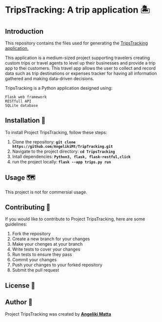 # **TripsTracking: A trip application** :desert_island:

## **Introduction**

This repository contains the files used for generating the <ins>TripsTracking<ins> application.

This application is a medium-sized project supporting travelers creating custom trips or travel agents to level up their businesses and provide a trip app to thei customers. This travel app allows the user to collect and record data such as trip destinations or expenses tracker for having all information gathered and making data-driven decisions. 

TripsTracking is a Python application designed using: 
```
Flask web framework
RESTfull API
SQLite database
```

## **Installation** :seedling:

To install Project TripsTracking, follow these steps:
1. Clone the repository: **`git clone https://github.com/AngelikiMt/TripTracking.git`**
2. Navigate to the project directory: **`cd TripsTracking`**
3. Intall dependencies: **`Python3, flask, flask-restful,click`**
4. run the project locally: **`flask --app trips.py run`**

## **Usage** :world_map:

This project is not for commersial usage. 

## **Contributing** :handshake:

If you would like to contribute to Project TripsTracking, here are some guidelines:

1. Fork the repository
2. Create a new branch for your changes
3. Make your chenges at your branch
4. Write tests to cover your changes
5. Run tests to ensure they pass
6. Commit your changes
7. Push your changes to your forked repository
8. Submit the pull request

## **License** :page_with_curl:


## **Author** :page_with_curl:

Project TripsTracking was created by **[Angeliki Matta](https://github.com/AngelikiMt)**


